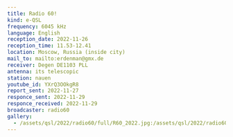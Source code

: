 ```yaml
---
title: Radio 60!
kind: e-QSL
frequency: 6045 kHz
language: English
reception_date: 2022-11-26
reception_time: 11.53-12.41
location: Moscow, Russia (inside city)
mail_to: mailto:erdenman@gmx.de
receiver: Degen DE1103 PLL
antenna: its telescopic
station: nauen
youtube_id: YXrQ3OOkgR8
report_sent: 2022-11-27
responce_sent: 2022-11-29
responce_received: 2022-11-29
broadcaster: radio60
gallery:
  - /assets/qsl/2022/radio60/full/R60_2022.jpg:/assets/qsl/2022/radio60/small/R60_2022.jpg
---
```

